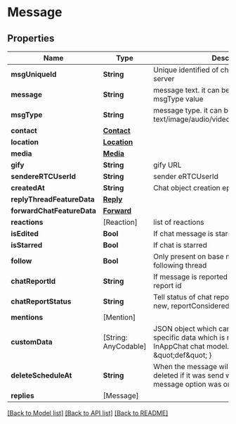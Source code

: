 # Message

## Properties
Name | Type | Description | Notes
------------ | ------------- | ------------- | -------------
**msgUniqueId** | **String** | Unique identified of chat object generated by server | 
**message** | **String** | message text. it can be present for any msgType value | [optional] 
**msgType** | **String** | message type. it can be text/image/audio/video/gif/file/contact/location | [optional] 
**contact** | [**Contact**](Contact.md) |  | [optional] 
**location** | [**Location**](Location.md) |  | [optional] 
**media** | [**Media**](Media.md) |  | [optional] 
**gify** | **String** | gify URL | [optional] 
**sendereRTCUserId** | **String** | sender eRTCUserId | 
**createdAt** | **String** | Chat object creation epoch time in miliseconds | 
**replyThreadFeatureData** | [**Reply**](Reply.md) |  | [optional] 
**forwardChatFeatureData** | [**Forward**](Forward.md) |  | [optional] 
**reactions** | [Reaction] | list of reactions | [optional] 
**isEdited** | **Bool** | If chat message is starred | [optional] 
**isStarred** | **Bool** | If chat is starred | [optional] 
**follow** | **Bool** | Only present on base message when user is following thread | [optional] 
**chatReportId** | **String** | If message is reported then it will contain chat report id | [optional] 
**chatReportStatus** | **String** | Tell status of chat report, possible values are new, reportConsidered and reportIgnored | [optional] 
**mentions** | [Mention] |  | [optional] 
**customData** | [String: AnyCodable] | JSON object which can be used for customer specific data which is not supported in InAppChat chat model. eg. { \&quot;abc\&quot; : \&quot;def\&quot; } | [optional] 
**deleteScheduleAt** | **String** | When the message will automatically be deleted if it was send when disappearing message option was on | [optional] 
**replies** | [Message] |  | [optional] 

[[Back to Model list]](../README.md#documentation-for-models) [[Back to API list]](../README.md#documentation-for-api-endpoints) [[Back to README]](../README.md)



